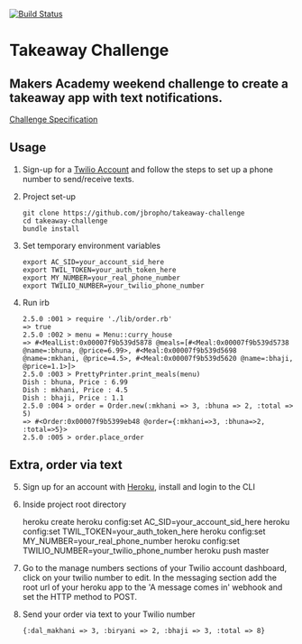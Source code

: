 [![Build Status](https://travis-ci.org/jbropho/takeaway-challenge.svg?branch=master)](https://travis-ci.org/jbropho/takeaway-challenge)
# Takeaway Challenge
## Makers Academy weekend challenge to create a takeaway app with text notifications.
[Challenge Specification](https://github.com/makersacademy/takeaway-challenge)

## Usage

1. Sign-up for a [Twilio Account](https://www.twilio.com/) and follow
the steps to set up a phone number to send/receive texts.

2. Project set-up
      ```
      git clone https://github.com/jbropho/takeaway-challenge
      cd takeaway-challenge
      bundle install
      ```


3. Set temporary environment variables
      ```
      export AC_SID=your_account_sid_here
      export TWIL_TOKEN=your_auth_token_here
      export MY_NUMBER=your_real_phone_number
      export TWILIO_NUMBER=your_twilio_phone_number
      ```

4. Run irb

     ```
     2.5.0 :001 > require './lib/order.rb'
     => true
     2.5.0 :002 > menu = Menu::curry_house
     => #<MealList:0x00007f9b539d5878 @meals=[#<Meal:0x00007f9b539d5738 @name=:bhuna, @price=6.99>, #<Meal:0x00007f9b539d5698 @name=:mkhani, @price=4.5>, #<Meal:0x00007f9b539d5620 @name=:bhaji, @price=1.1>]>
     2.5.0 :003 > PrettyPrinter.print_meals(menu)
     Dish : bhuna, Price : 6.99
     Dish : mkhani, Price : 4.5
     Dish : bhaji, Price : 1.1
     2.5.0 :004 > order = Order.new(:mkhani => 3, :bhuna => 2, :total => 5)
     => #<Order:0x00007f9b5399eb48 @order={:mkhani=>3, :bhuna=>2, :total=>5}>
     2.5.0 :005 > order.place_order
     ```


## Extra, order via text
5. Sign up for an account with [Heroku](https://heroku.com), install and login to the CLI

6. Inside project root directory

    heroku create
    heroku config:set AC_SID=your_account_sid_here
    heroku config:set TWIL_TOKEN=your_auth_token_here
    heroku config:set MY_NUMBER=your_real_phone_number
    heroku config:set TWILIO_NUMBER=your_twilio_phone_number
    heroku push master


7. Go to the manage numbers sections of your Twilio account dashboard,
click on your twilio number to edit. In the messaging section add the root url of your heroku app to the 'A message comes in' webhook and set the HTTP method to POST.

8. Send your order via text to your Twilio number

   ```
   {:dal_makhani => 3, :biryani => 2, :bhaji => 3, :total => 8}
   ```
